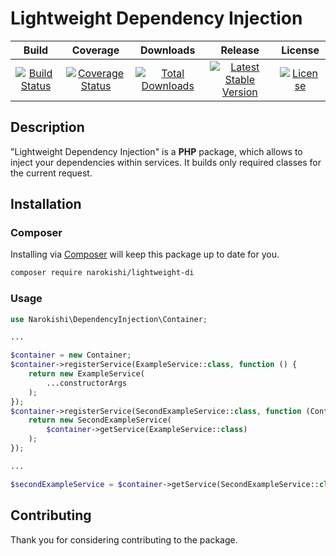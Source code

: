# Lightweight Dependency Injection

| Build | Coverage | Downloads | Release | License |
|:--------:|:--------:|:--------:|:--------:|:--------:|
| [![Build Status](https://travis-ci.com/narokishi/lightweight-di.svg?branch=master&version=1.0.0)](https://travis-ci.com/narokishi/lightweight-di) | [![Coverage Status](https://coveralls.io/repos/github/narokishi/lightweight-di/badge.svg?branch=master&service=github&version=1.0.0)](https://coveralls.io/github/narokishi/lightweight-di?branch=master) | [![Total Downloads](https://poser.pugx.org/narokishi/lightweight-di/downloads?version=1.0.0)](https://packagist.org/packages/narokishi/lightweight-di) | [![Latest Stable Version](https://poser.pugx.org/narokishi/lightweight-di/v/stable?version=1.0.0)](https://packagist.org/packages/narokishi/lightweight-di) | [![License](https://poser.pugx.org/narokishi/lightweight-di/license?version=1.0.0)](https://packagist.org/packages/narokishi/lightweight-di) |



## Description

"Lightweight Dependency Injection" is a **PHP** package, which allows to inject your dependencies within services. It builds only required classes for the current request.

## Installation
### Composer
Installing via [Composer](https://getcomposer.org/download/) will keep this package up to date for you.
```bash
composer require narokishi/lightweight-di
```
### Usage
```php
use Narokishi\DependencyInjection\Container;

...

$container = new Container;
$container->registerService(ExampleService::class, function () {
    return new ExampleService(
        ...constructorArgs
    );
});
$container->registerService(SecondExampleService::class, function (Container $container) {
    return new SecondExampleService(
        $container->getService(ExampleService::class)
    );
});

...

$secondExampleService = $container->getService(SecondExampleService::class);
```

## Contributing
Thank you for considering contributing to the package.
